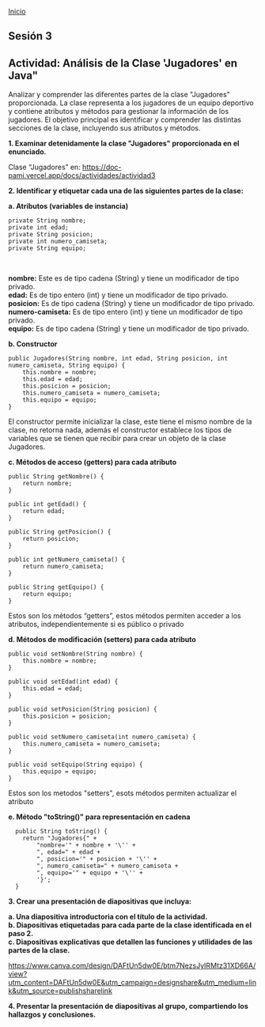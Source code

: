 <!-- No borrar o modificar -->
[Inicio](./index.md)

## Sesión 3 


<!-- Su documentación aquí -->

## Actividad: Análisis de la Clase 'Jugadores' en Java"

Analizar y comprender las diferentes partes de la clase "Jugadores" proporcionada. La clase representa a los jugadores de un equipo deportivo y contiene atributos y métodos para gestionar la información de los jugadores. El objetivo principal es identificar y comprender las distintas secciones de la clase, incluyendo sus atributos y métodos.

**1. Examinar detenidamente la clase "Jugadores" proporcionada en el enunciado.**<br>

Clase “Jugadores” en: https://doc-pami.vercel.app/docs/actividades/actividad3
<br>

**2. Identificar y etiquetar cada una de las siguientes partes de la clase:**<br>

**a. Atributos (variables de instancia)**<br>

```
private String nombre;
private int edad;
private String posicion;
private int numero_camiseta;
private String equipo;
```
<br>

**nombre:** Este es de tipo cadena (String) y tiene un modificador de tipo privado.<br>
**edad:** Es de tipo entero (int) y tiene un modificador de tipo privado.<br>
**posicion:** Es de tipo cadena (String) y tiene un modificador de tipo privado.<br>
**numero-camiseta:** Es de tipo entero (int) y tiene un modificador de tipo privado.<br>
**equipo:** Es de tipo cadena (String) y tiene un modificador de tipo privado.<br>

**b. Constructor**<br>
```
public Jugadores(String nombre, int edad, String posicion, int numero_camiseta, String equipo) {
    this.nombre = nombre;
    this.edad = edad;
    this.posicion = posicion;
    this.numero_camiseta = numero_camiseta;
    this.equipo = equipo;
}
```

El constructor permite inicializar la clase, este tiene el mismo nombre de la clase, no retorna nada, además el constructor establece los tipos de variables que se tienen que recibir para crear un objeto de la clase Jugadores.

**c. Métodos de acceso (getters) para cada atributo**<br>

```
public String getNombre() {
    return nombre;
}

public int getEdad() {
    return edad;
}

public String getPosicion() {
    return posicion;
}

public int getNumero_camiseta() {
    return numero_camiseta;
}

public String getEquipo() {
    return equipo;
}
```

Estos son los métodos “getters”, estos métodos permiten acceder a los atributos, independientemente si es público o privado

**d. Métodos de modificación (setters) para cada atributo**<br>

```
public void setNombre(String nombre) {
    this.nombre = nombre;
}

public void setEdad(int edad) {
    this.edad = edad;
}

public void setPosicion(String posicion) {
    this.posicion = posicion;
}

public void setNumero_camiseta(int numero_camiseta) {
    this.numero_camiseta = numero_camiseta;
}

public void setEquipo(String equipo) {
    this.equipo = equipo;
}
```

Estos son los metodos "setters", esots métodos permiten actualizar el atributo

**e. Método "toString()" para representación en cadena**<br>

```
  public String toString() {
    return "Jugadores{" +
        "nombre='" + nombre + '\'' +
        ", edad=" + edad +
        ", posicion='" + posicion + '\'' +
        ", numero_camiseta=" + numero_camiseta +
        ", equipo='" + equipo + '\'' +
        '}';
  }
```

**3. Crear una presentación de diapositivas que incluya:**<br>

**a. Una diapositiva introductoria con el título de la actividad.**<br>
**b. Diapositivas etiquetadas para cada parte de la clase identificada en el paso 2.**<br>
**c. Diapositivas explicativas que detallen las funciones y utilidades de las partes de la clase.**<br>

https://www.canva.com/design/DAFtUn5dw0E/btm7NezsJyIRMtz31XD66A/view?utm_content=DAFtUn5dw0E&utm_campaign=designshare&utm_medium=link&utm_source=publishsharelink

**4. Presentar la presentación de diapositivas al grupo, compartiendo los hallazgos y conclusiones.**<br>
